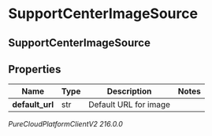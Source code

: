 # SupportCenterImageSource

## SupportCenterImageSource

## Properties

|Name | Type | Description | Notes|
|------------ | ------------- | ------------- | -------------|
| **default_url** | str | Default URL for image | |



_PureCloudPlatformClientV2 216.0.0_
